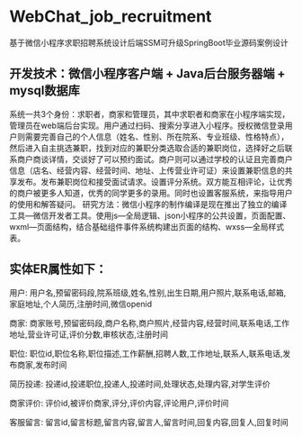 # WebChat_job_recruitment
基于微信小程序求职招聘系统设计后端SSM可升级SpringBoot毕业源码案例设计

## 开发技术：微信小程序客户端 + Java后台服务器端 + mysql数据库

  系统一共3个身份：求职者，商家和管理员，其中求职者和商家在小程序端实现，管理员在web端后台实现。用户通过扫码、搜索分享进入小程序。授权微信登录用户则需要完善自己的个人信息（姓名、性别、所在院系、专业班级、性格特点），然后进入自主挑选兼职，找到对应的兼职分类选取合适的兼职岗位，选择好之后联系商户商谈详情，交谈好了可以预约面试。商户则可以通过学校的认证且完善商户信息（店名、经营内容、经营时间、地址、上传营业许可证）来设置兼职信息的共享发布。发布兼职岗位和接受面试请求。设置评分系统。双方能互相评论，让优秀的商户被更多人知道，优秀的同学更多的录用。同时也设置客服系统，来指导用户的使用和解答疑问。
研究方法：微信小程序的制作编译是现在推出了独立的编译工具—微信开发者工具。使用js—全局逻辑、json小程序的公共设置，页面配置、wxml—页面结构，结合基础组件事件系统构建出页面的结构、wxss—全局样式表。

## 实体ER属性如下：
用户: 用户名,预留密码段,院系班级,姓名,性别,出生日期,用户照片,联系电话,邮箱,家庭地址,个人简历,注册时间,微信openid

商家: 商家账号,预留密码段,商户名称,商户照片,经营内容,经营时间,联系电话,工作地址,营业许可证,评价分数,审核状态,注册时间

职位: 职位id,职位名称,职位描述,工作薪酬,招聘人数,工作地址,联系人,联系电话,发布商家,发布时间

简历投递: 投递id,投递职位,投递人,投递时间,处理状态,处理内容,对学生评价

商家评价: 评价id,被评价商家,评分,评价内容,评论用户,评价时间

客服留言: 留言id,留言标题,留言内容,留言人,留言时间,回复内容,回复人,回复时间
